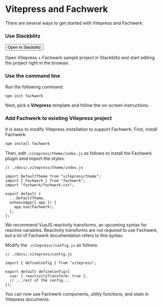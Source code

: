 # Vitepress and Fachwerk

There are several ways to get started with Vitepress and Fachwerk:

### Use Slackblitz

<Button href="https://stackblitz.com/fork/github/fachwerk-dev/create-fachwerk/tree/main/vitepress?file=docs%2Findex.md&title=Fachwerk+Vitepress"><IconStackblitz />Open in Slackblitz</Button>

Open Vitepress + Fachwerk sample project in Stackblitz and start editing the project right in the browser.

### Use the command line

Run the following command:

```bash
npm init fachwerk
```

Next, pick a **Vitepress** template and follow the on-screen instructions.

### Add Fachwerk to existing Vitepress project

It is easy to modify Vitepress installation to support Fachwerk. First, install Fachwerk:

```bash
npm install fachwerk
```

Then, edit `.vitepress/theme/index.js` as follows to install the Fachwerk plugin amd import the styles:

```js{4-5,10}
// ./docs/.vitepress/theme/index.js

import DefaultTheme from "vitepress/theme";
import { Fachwerk } from "fachwerk";
import "fachwerk/fachwerk.css";

export default {
  ...DefaultTheme,
  enhanceApp({ app }) {
    app.use(Fachwerk);
  },
};
```

We recommend VueJS reactivity transforms, an upcoming syntax for reactive variables. Reactivity transforms are not _required_ to use Fachwerk, but a lot of Fachwerk documentation refers to this syntax.

Modify the `.vitepress//config.js` as follows:

```js{6}
// ./docs/.vitepress/config.js

import { defineConfig } from "vitepress";

export default defineConfig({
  vue: { reactivityTransform: true },
  // ...rest of the config...
});
```

You can now use Fachwerk components, utility functions, and state in Vitepress documents.
